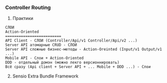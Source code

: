 ### Controller Routing 


1. Практики
```
СЛОИ
Action-Oriented
=========================
API Client - СЛОИ (Controller/Api/v1 Controller/Api/v2 ...)
Server API атомарные CRUD - СЛОИ
Server API сложные бизнес-методы - Action-Oreinted (Input/v1 Output/v1 ...)
Mobile API - Слои + Action-Oriented
DDD - отдельный домэн (можно лекго версионнировать)
Всё сразу (Api client + Server API + ... Mobile + DDD ...) - Слои
```


2. Sensio Extra Bundle Framework 
```

```